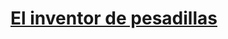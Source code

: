 # [El inventor de pesadillas](https://juancmarquez.github.io/El-inventor-de-pesadillas 'Edgar Allan Poe')
